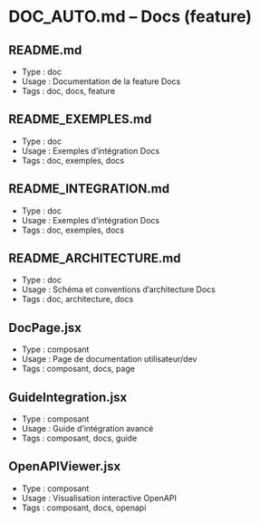 # DOC_AUTO.md – Docs (feature)

## README.md
- Type : doc
- Usage : Documentation de la feature Docs
- Tags : doc, docs, feature

## README_EXEMPLES.md
- Type : doc
- Usage : Exemples d’intégration Docs
- Tags : doc, exemples, docs

## README_INTEGRATION.md
- Type : doc
- Usage : Exemples d’intégration Docs
- Tags : doc, exemples, docs

## README_ARCHITECTURE.md
- Type : doc
- Usage : Schéma et conventions d’architecture Docs
- Tags : doc, architecture, docs

## DocPage.jsx
- Type : composant
- Usage : Page de documentation utilisateur/dev
- Tags : composant, docs, page

## GuideIntegration.jsx
- Type : composant
- Usage : Guide d’intégration avancé
- Tags : composant, docs, guide

## OpenAPIViewer.jsx
- Type : composant
- Usage : Visualisation interactive OpenAPI
- Tags : composant, docs, openapi

